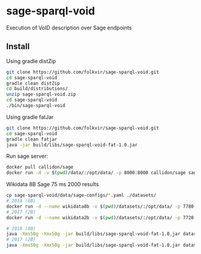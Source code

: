 # sage-sparql-void
Execution of VoID description over Sage endpoints

## Install 

Using gradle distZip
```bash
git clone https://github.com/folkvir/sage-sparql-void.git
cd sage-sparql-void
gradle clean distZip
cd build/distributions/
unzip sage-sparql-void.zip
cd sage-sparql-void
./bin/sage-sparql-void
```
Using gradle fatJar
```bash
git clone https://github.com/folkvir/sage-sparql-void.git
cd sage-sparql-void
gradle clean fatjar
java -jar build/libs/sage-sparql-void-fat-1.0.jar
```

Run sage server:
```bash
docker pull callidon/sage
docker run -d -v $(pwd)/data/:/opt/data/ -p 8000:8000 callidon/sage sage /opt/data/void.yaml -w 4 -p 8000
```


Wikidata 8B Sage 75 ms 2000 results
```bash
cp sage-sparql-void/data/sage-configs/*.yaml ./datasets/
# 2018 (8B)
docker run -d --name wikidata8b -v $(pwd)/datasets/:/opt/data/ -p 7780:7780 callidon/sage sage /opt/data/wikidata8b150ms.yaml -w 4 -p 7780
# 2017 (2B)
docker run -d --name wikidata2b -v $(pwd)/datasets/:/opt/data/ -p 7720:7720 callidon/sage sage /opt/data/wikidata2b150ms.yaml -w 4 -p 7720
``` 
````bash
# 2018 (8B)
java -Xms50g -Xmx50g -jar build/libs/sage-sparql-void-fat-1.0.jar dataset http://172.16.8.50:7780/sparql/wikidata http://172.16.8.50:7780/sparql/wikidata ./output/
# 2017 (2B)
java -Xms50g -Xmx50g -jar build/libs/sage-sparql-void-fat-1.0.jar dataset http://172.16.8.50:7720/sparql/wikidata http://172.16.8.50:7720/sparql/wikidata ./output/
````